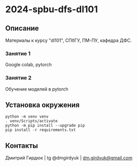 # 2024-spbu-dfs-dl101


## Описание
Материалы к курсу "dl101", СПбГУ, ПМ-ПУ, кафедра ДФС.


### Занятие 1
Google colab, pytorch


### Занятие 2
Обучение моделей в pytorch



## Установка окружения
```console
python -m venv venv
. venv/Scripts/activate
python -m pip install --upgrade pip 
pip install -r requirements.txt
```


## Контакты
Дмитрий Гирдюк | tg @dmgirdyuk | <dm.girdyuk@gmail.com>
